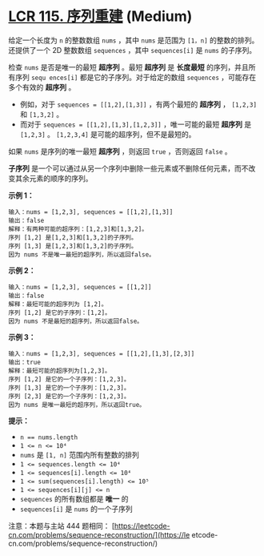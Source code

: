 # [LCR 115. 序列重建][link] (Medium)

[link]: https://leetcode.cn/problems/ur2n8P/

给定一个长度为 `n` 的整数数组 `nums` ，其中 `nums` 是范围为 `[1，n]` 的整数的排列。还提供了一个 2D 
整数数组 `sequences` ，其中 `sequences[i]` 是 `nums` 的子序列。

检查 `nums` 是否是唯一的最短 **超序列** 。最短 **超序列** 是 **长度最短** 的序列，并且所有序列 `sequ
ences[i]` 都是它的子序列。对于给定的数组 `sequences` ，可能存在多个有效的 **超序列** 。

- 例如，对于 `sequences = [[1,2],[1,3]]` ，有两个最短的 **超序列** ， `[1,2,3]` 和 `[1,3,2]` 。
- 而对于 `sequences = [[1,2],[1,3],[1,2,3]]` ，唯一可能的最短 **超序列** 是 `[1,2,3]` 。 `[1,2,3,4]`
是可能的超序列，但不是最短的。

如果 `nums` 是序列的唯一最短 **超序列** ，则返回 `true` ，否则返回 `false` 。

**子序列** 是一个可以通过从另一个序列中删除一些元素或不删除任何元素，而不改变其余元素的顺序的序列。

**示例 1：**

```
输入：nums = [1,2,3], sequences = [[1,2],[1,3]]
输出：false
解释：有两种可能的超序列：[1,2,3]和[1,3,2]。
序列 [1,2] 是[1,2,3]和[1,3,2]的子序列。
序列 [1,3] 是[1,2,3]和[1,3,2]的子序列。
因为 nums 不是唯一最短的超序列，所以返回false。

```

**示例 2：**

```
输入：nums = [1,2,3], sequences = [[1,2]]
输出：false
解释：最短可能的超序列为 [1,2]。
序列 [1,2] 是它的子序列：[1,2]。
因为 nums 不是最短的超序列，所以返回false。

```

**示例 3：**

```
输入：nums = [1,2,3], sequences = [[1,2],[1,3],[2,3]]
输出：true
解释：最短可能的超序列为[1,2,3]。
序列 [1,2] 是它的一个子序列：[1,2,3]。
序列 [1,3] 是它的一个子序列：[1,2,3]。
序列 [2,3] 是它的一个子序列：[1,2,3]。
因为 nums 是唯一最短的超序列，所以返回true。
```

**提示：**

- `n == nums.length`
- `1 <= n <= 10⁴`
- `nums` 是 `[1, n]` 范围内所有整数的排列
- `1 <= sequences.length <= 10⁴`
- `1 <= sequences[i].length <= 10⁴`
- `1 <= sum(sequences[i].length) <= 10⁵`
- `1 <= sequences[i][j] <= n`
- `sequences` 的所有数组都是 **唯一** 的
- `sequences[i]` 是 `nums` 的一个子序列

注意：本题与主站 444 题相同： [https://leetcode-cn.com/problems/sequence-reconstruction/](https://le
etcode-cn.com/problems/sequence-reconstruction/)

